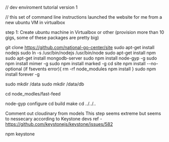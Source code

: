 // dev enviroment tutorial version 1

// this set of command line instructions launched the website for me from a new ubuntu VM in virtualbox

step 1: Create ubuntu machine in Virtualbox or other (provision more than 10 gigs, some of these packages are pretty big)


git clone https://github.com/national-go-center/site
sudo apt-get install nodejs
sudo ln -s /usr/bin/nodejs /usr/bin/node
sudo apt-get install npm
sudo apt-get install mongodb-server
sudo npm install node-gyp -g
sudo npm install mimer -g
sudo npm install marked -g
cd site
npm install  --no-optional
(if fsevents error){
    rm -rf node_modules
    npm install
}
sudo npm install forever -g

sudo mkdir /data
sudo mkdir /data/db

cd node_modles/fast-feed

node-gyp configure
cd build
make
cd ../../..

Comment out cloudinary from models
    This step seems extreme but seems to nessecary according to Keystone devs
    ref - https://github.com/keystonejs/keystone/issues/582

npm keystone
